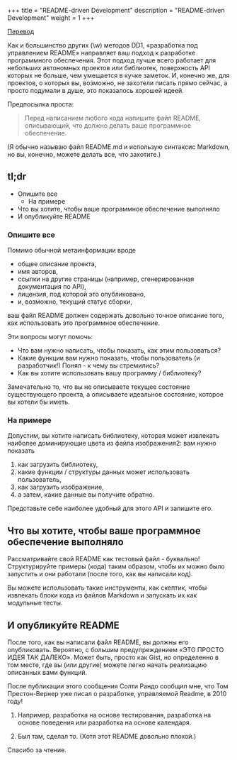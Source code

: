 +++
title = "README-driven Development"
description = "README-driven Development"
weight = 1
+++

[Перевод](https://deterministic.space/readme-driven-development.html)

Как и большинство других (\w) методов DD1, «разработка под управлением README» направляет ваш подход к разработке программного обеспечения. Этот подход лучше всего работает для небольших автономных проектов или библиотек, поверхность API которых не больше, чем умещается в кучке заметок. И, конечно же, для проектов, о которых вы, возможно, не захотели писать прямо сейчас, а просто подумали в душе, это показалось хорошей идеей.

Предпосылка проста:

> Перед написанием любого кода напишите файл README, описывающий, что должно делать ваше программное обеспечение.

(Я обычно называю файл README.md и использую синтаксис Markdown, но вы, конечно, можете делать все, что захотите.)

## tl;dr

- Опишите все
    - На примере
- Что вы хотите, чтобы ваше программное обеспечение выполняло
- И опубликуйте README

### Опишите все

Помимо обычной метаинформации вроде

- общее описание проекта,
- имя авторов,
- ссылки на другие страницы (например, сгенерированная документация по API),
- лицензия, под которой это опубликовано,
- и, возможно, текущий статус сборки,

ваш файл README должен содержать довольно точное описание того, как использовать это программное обеспечение.

Эти вопросы могут помочь:

- Что вам нужно написать, чтобы показать, как этим пользоваться?
- Какие функции вам нужно показать, чтобы пользователь (и разработчик!) Понял - к чему вы стремились?
- Как вы хотите использовать вашу программу / библиотеку?

Замечательно то, что вы не описываете текущее состояние существующего проекта, а описываете идеальное состояние, которое вы хотели бы иметь.

### На примере

Допустим, вы хотите написать библиотеку, которая может извлекать наиболее доминирующие цвета из файла изображения2: вам нужно показать

1. как загрузить библиотеку,
2. какие функции / структуры данных может использовать пользователь,
3. как загрузить изображение,
4. а затем, какие данные вы получите обратно.

Представьте себе наиболее удобный для этого API и запишите его.

## Что вы хотите, чтобы ваше программное обеспечение выполняло

Рассматривайте свой README как тестовый файл - буквально! Структурируйте примеры (кода) таким образом, чтобы их можно было запустить и они работали (после того, как вы написали код).

Вы можете использовать такие инструменты, как скептик, чтобы извлекать блоки кода из файлов Markdown и запускать их как модульные тесты.

## И опубликуйте README

После того, как вы написали файл README, вы должны его опубликовать. Вероятно, с большим предупреждением «ЭТО ПРОСТО ИДЕЯ ТАК ДАЛЕКО». Может быть, просто как Gist, но определенно в том месте, где вы (или другие) можете легко начать реализацию описанных вами функций.

После публикации этого сообщения Солти Рандо сообщил мне, что Том Престон-Вернер уже писал о разработке, управляемой Readme, в 2010 году!

1. Например, разработка на основе тестирования, разработка на основе поведения или разработка на основе календаря.

2. Был там, сделал то. (Хотя этот README довольно плохой.)

Спасибо за чтение.